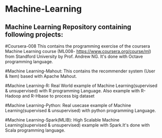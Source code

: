 # Machine-Learning
Machine Learning Repository containing following projects:
-------------------------------------------------------------

#Coursera-008
This contains the programming exercise of the coursera Machine Learning course (ML008- https://www.coursera.org/course/ml) 
from Standford University by Prof. Andrew NG. It's done with Octave programming language.

#Machine Learning-Mahout:
This contains the recommender system (User & Item) based with Apache Mahout.

#Machine Learning-R:
Real World example of Machine Learning(supervised & unsupervised) with R programming Language.
Also example with R-Hadoop and R-Hbase to process big dataset

#Machine Learning-Python:
Real usecase example of Machine Learning(supervised & unsupervised) with python programming Language.

#Machine Learning-Spark(MLIB):
High Scalable Machine Learning(supervised & unsupervised) example  with Spark.It's done with Scala programming language.
